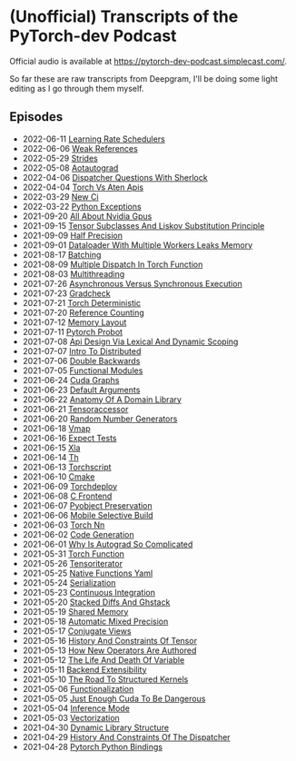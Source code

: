 # (Unofficial) Transcripts of the PyTorch-dev Podcast
Official audio is available at https://pytorch-dev-podcast.simplecast.com/.

So far these are raw transcripts from Deepgram, I'll be doing some light editing as I go through them myself.
## Episodes

* 2022-06-11 [Learning Rate Schedulers](episodes/2022-06-11-Learning-Rate-Schedulers.md)
* 2022-06-06 [Weak References](episodes/2022-06-06-Weak-References.md)
* 2022-05-29 [Strides](episodes/2022-05-29-Strides.md)
* 2022-05-08 [Aotautograd](episodes/2022-05-08-Aotautograd.md)
* 2022-04-06 [Dispatcher Questions With Sherlock](episodes/2022-04-06-Dispatcher-Questions-With-Sherlock.md)
* 2022-04-04 [Torch Vs Aten Apis](episodes/2022-04-04-Torch-Vs-Aten-Apis.md)
* 2022-03-29 [New Ci](episodes/2022-03-29-New-Ci.md)
* 2022-03-22 [Python Exceptions](episodes/2022-03-22-Python-Exceptions.md)
* 2021-09-20 [All About Nvidia Gpus](episodes/2021-09-20-All-About-Nvidia-Gpus.md)
* 2021-09-15 [Tensor Subclasses And Liskov Substitution Principle](episodes/2021-09-15-Tensor-Subclasses-And-Liskov-Substitution-Principle.md)
* 2021-09-09 [Half Precision](episodes/2021-09-09-Half-Precision.md)
* 2021-09-01 [Dataloader With Multiple Workers Leaks Memory](episodes/2021-09-01-Dataloader-With-Multiple-Workers-Leaks-Memory.md)
* 2021-08-17 [Batching](episodes/2021-08-17-Batching.md)
* 2021-08-09 [Multiple Dispatch In Torch Function](episodes/2021-08-09-Multiple-Dispatch-In-Torch-Function.md)
* 2021-08-03 [Multithreading](episodes/2021-08-03-Multithreading.md)
* 2021-07-26 [Asynchronous Versus Synchronous Execution](episodes/2021-07-26-Asynchronous-Versus-Synchronous-Execution.md)
* 2021-07-23 [Gradcheck](episodes/2021-07-23-Gradcheck.md)
* 2021-07-21 [Torch Deterministic](episodes/2021-07-21-Torch-Deterministic.md)
* 2021-07-20 [Reference Counting](episodes/2021-07-20-Reference-Counting.md)
* 2021-07-12 [Memory Layout](episodes/2021-07-12-Memory-Layout.md)
* 2021-07-11 [Pytorch Probot](episodes/2021-07-11-Pytorch-Probot.md)
* 2021-07-08 [Api Design Via Lexical And Dynamic Scoping](episodes/2021-07-08-Api-Design-Via-Lexical-And-Dynamic-Scoping.md)
* 2021-07-07 [Intro To Distributed](episodes/2021-07-07-Intro-To-Distributed.md)
* 2021-07-06 [Double Backwards](episodes/2021-07-06-Double-Backwards.md)
* 2021-07-05 [Functional Modules](episodes/2021-07-05-Functional-Modules.md)
* 2021-06-24 [Cuda Graphs](episodes/2021-06-24-Cuda-Graphs.md)
* 2021-06-23 [Default Arguments](episodes/2021-06-23-Default-Arguments.md)
* 2021-06-22 [Anatomy Of A Domain Library](episodes/2021-06-22-Anatomy-Of-A-Domain-Library.md)
* 2021-06-21 [Tensoraccessor](episodes/2021-06-21-Tensoraccessor.md)
* 2021-06-20 [Random Number Generators](episodes/2021-06-20-Random-Number-Generators.md)
* 2021-06-18 [Vmap](episodes/2021-06-18-Vmap.md)
* 2021-06-16 [Expect Tests](episodes/2021-06-16-Expect-Tests.md)
* 2021-06-15 [Xla](episodes/2021-06-15-Xla.md)
* 2021-06-14 [Th](episodes/2021-06-14-Th.md)
* 2021-06-13 [Torchscript](episodes/2021-06-13-Torchscript.md)
* 2021-06-10 [Cmake](episodes/2021-06-10-Cmake.md)
* 2021-06-09 [Torchdeploy](episodes/2021-06-09-Torchdeploy.md)
* 2021-06-08 [C Frontend](episodes/2021-06-08-C-Frontend.md)
* 2021-06-07 [Pyobject Preservation](episodes/2021-06-07-Pyobject-Preservation.md)
* 2021-06-06 [Mobile Selective Build](episodes/2021-06-06-Mobile-Selective-Build.md)
* 2021-06-03 [Torch Nn](episodes/2021-06-03-Torch-Nn.md)
* 2021-06-02 [Code Generation](episodes/2021-06-02-Code-Generation.md)
* 2021-06-01 [Why Is Autograd So Complicated](episodes/2021-06-01-Why-Is-Autograd-So-Complicated.md)
* 2021-05-31 [Torch Function](episodes/2021-05-31-Torch-Function.md)
* 2021-05-26 [Tensoriterator](episodes/2021-05-26-Tensoriterator.md)
* 2021-05-25 [Native Functions Yaml](episodes/2021-05-25-Native-Functions-Yaml.md)
* 2021-05-24 [Serialization](episodes/2021-05-24-Serialization.md)
* 2021-05-23 [Continuous Integration](episodes/2021-05-23-Continuous-Integration.md)
* 2021-05-20 [Stacked Diffs And Ghstack](episodes/2021-05-20-Stacked-Diffs-And-Ghstack.md)
* 2021-05-19 [Shared Memory](episodes/2021-05-19-Shared-Memory.md)
* 2021-05-18 [Automatic Mixed Precision](episodes/2021-05-18-Automatic-Mixed-Precision.md)
* 2021-05-17 [Conjugate Views](episodes/2021-05-17-Conjugate-Views.md)
* 2021-05-16 [History And Constraints Of Tensor](episodes/2021-05-16-History-And-Constraints-Of-Tensor.md)
* 2021-05-13 [How New Operators Are Authored](episodes/2021-05-13-How-New-Operators-Are-Authored.md)
* 2021-05-12 [The Life And Death Of Variable](episodes/2021-05-12-The-Life-And-Death-Of-Variable.md)
* 2021-05-11 [Backend Extensibility](episodes/2021-05-11-Backend-Extensibility.md)
* 2021-05-10 [The Road To Structured Kernels](episodes/2021-05-10-The-Road-To-Structured-Kernels.md)
* 2021-05-06 [Functionalization](episodes/2021-05-06-Functionalization.md)
* 2021-05-05 [Just Enough Cuda To Be Dangerous](episodes/2021-05-05-Just-Enough-Cuda-To-Be-Dangerous.md)
* 2021-05-04 [Inference Mode](episodes/2021-05-04-Inference-Mode.md)
* 2021-05-03 [Vectorization](episodes/2021-05-03-Vectorization.md)
* 2021-04-30 [Dynamic Library Structure](episodes/2021-04-30-Dynamic-Library-Structure.md)
* 2021-04-29 [History And Constraints Of The Dispatcher](episodes/2021-04-29-History-And-Constraints-Of-The-Dispatcher.md)
* 2021-04-28 [Pytorch Python Bindings](episodes/2021-04-28-Pytorch-Python-Bindings.md)
